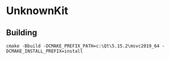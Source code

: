 # UnknownKit


## Building

```
cmake -Bbuild -DCMAKE_PREFIX_PATH=c:\Qt\5.15.2\msvc2019_64 -DCMAKE_INSTALL_PREFIX=install
```
